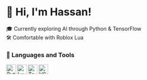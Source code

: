 # 👋 Hi, I'm Hassan!

🎓 Currently exploring AI through Python & TensorFlow  
🛠️ Comfortable with Roblox Lua  


### 🧰 Languages and Tools
<img align="left" alt="Python" width="26px" src="https://cdn.jsdelivr.net/gh/devicons/devicon/icons/python/python-original.svg" />
<img align="left" alt="Lua" width="26px" src="https://cdn.jsdelivr.net/gh/devicons/devicon/icons/lua/lua-original.svg" />
<img align="left" alt="TensorFlow" width="26px" src="https://cdn.jsdelivr.net/gh/devicons/devicon/icons/tensorflow/tensorflow-original.svg" />
<img align="left" alt="VSCode" width="26px" src="https://cdn.jsdelivr.net/gh/devicons/devicon/icons/vscode/vscode-original.svg" />
<br>

